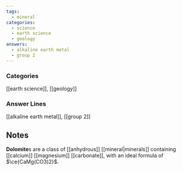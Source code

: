 ```yaml
---
tags:
  - mineral
categories:
  - science
  - earth science
  - geology
answers:
  - alkaline earth metal
  - group 2
---
```

### Categories
[[earth science]], [[geology]]
### Answer Lines
[[alkaline earth metal]], [[group 2]]

## Notes
**Dolomite**s are a class of [[anhydrous]] [[mineral|minerals]] containing [[calcium]] [[magnesium]] [[carbonate]], with an ideal formula of $\ce{CaMg(CO3)2}$.
